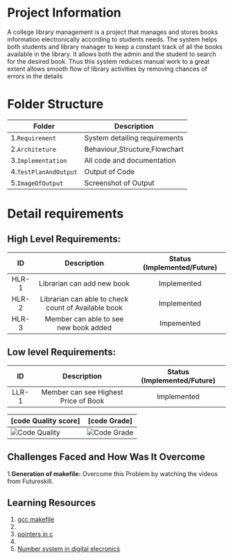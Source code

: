 # Project Information

A college library management is a project that manages and stores books information electronically according to students needs. The system helps both students and library manager to keep a constant track of all the books available in the library. It allows both the admin and the student to search for the desired book. Thus this system reduces manual work to a great extent allows smooth flow of library activities by removing chances of errors in the details

# Folder Structure

|Folder        |Description |
|-------------|-----------|
|1.`Requirement`|System detailing requirements|
|2.`Architeture`|Behaviour,Structure,Flowchart|
|3.`Implementation`|All code and documentation|
|4.`TestPlanAndOutput`|Output of Code|
|5.`ImageOfOutput`|Screenshot of Output|

# Detail requirements
## High Level Requirements:

| ID | Description | Status (Implemented/Future)|
|:---:|:---:|:---:|
|HLR-1| Librarian can add new book |Implemented|
|HLR-2| Librarian can able to check count of Available book |Implemented|
|HLR-3| Member can able to see new book added |Impemented|

## Low level Requirements:
| ID | Description | Status (Implemented/Future)|
|:---:|:---:|:---:|
|LLR-1|Member can see Highest Price of Book|Implemented|

|[code Quality score]|[code Grade]|
|------|-----|
|![Code Quality](https://www.code-inspector.com/project/27731/score/svg) | ![Code Grade](https://www.code-inspector.com/project/27731/status/svg)|

## Challenges Faced and How Was It Overcome

1.**Generation of makefile:** Overcome this Problem by watching the videos from Futureskill.

## Learning Resources

1. [gcc makefile](https://www3.ntu.edu.sg/home/ehchua/programming/cpp/gcc_make.html#zz-2.1)
2. 
3. [pointers in c](https://www.freecodecamp.org/news/pointers-in-c-are-not-as-difficult-as-you-think/)
4. 
5. [Number system in digital elecronics](https://learnabout-electronics.org/Digital/dig11.php)

